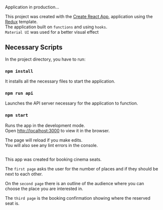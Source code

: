 Application in production...


This project was created with the [Create React App](https://github.com/facebook/create-react-app), application using the [Redux](https://redux.js.org/) template. </br>
The application built on `functions` and using `hooks`. </br>
`Material UI` was used for a better visual effect

## Necessary Scripts

In the project directory, you have to run:

### `npm install`

It installs all the necessary files to start the application.


### `npm run api`

Launches the API server necessary for the application to function.

### `npm start`

Runs the app in the development mode.<br />
Open [http://localhost:3000](http://localhost:3000) to view it in the browser.

The page will reload if you make edits.<br />
You will also see any lint errors in the console.

##

This app was created for booking cinema seats.

The `first page` asks the user for the number of places and if they should be next to each other.

On the `second page` there is an outline of the audience where you can choose the place you are interested in.

The `third page` is the booking confirmation showing where the reserved seat is.
